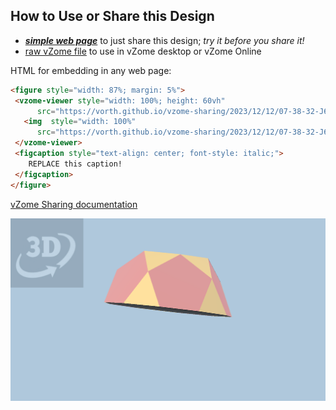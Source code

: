 
## How to Use or Share this Design

 - [***simple web page***](<https://vorth.github.io/vzome-sharing/2023/12/12/07-38-32-J6-Pentagonal-rotunda-Golden/>) to just share this design; *try it before you share it!*
 - [raw vZome file](<https://raw.githubusercontent.com/vorth/vzome-sharing/main/2023/12/12/07-38-32-J6-Pentagonal-rotunda-Golden/J6-Pentagonal-rotunda-Golden.vZome>) to use in vZome desktop or vZome Online
 
 HTML for embedding in any web page:
 ```html
<figure style="width: 87%; margin: 5%">
  <vzome-viewer style="width: 100%; height: 60vh"
       src="https://vorth.github.io/vzome-sharing/2023/12/12/07-38-32-J6-Pentagonal-rotunda-Golden/J6-Pentagonal-rotunda-Golden.vZome" >
    <img  style="width: 100%"
       src="https://vorth.github.io/vzome-sharing/2023/12/12/07-38-32-J6-Pentagonal-rotunda-Golden/J6-Pentagonal-rotunda-Golden.png" >
  </vzome-viewer>
  <figcaption style="text-align: center; font-style: italic;">
     REPLACE this caption!
  </figcaption>
</figure>
 ```

[vZome Sharing documentation](https://vzome.github.io/vzome/sharing.html#how-it-works)

![Image](<J6-Pentagonal-rotunda-Golden.png>)

